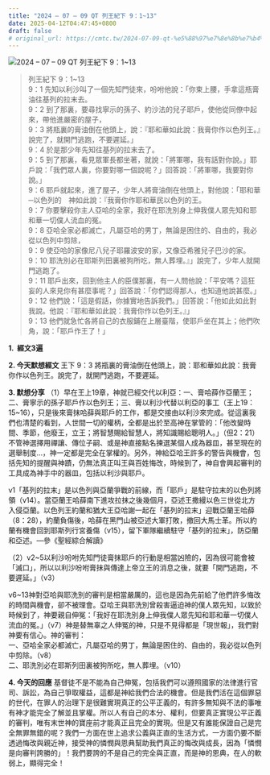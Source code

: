 ```yaml
---
title: "2024 – 07 – 09 QT 列王紀下 9：1~13"
date: 2025-04-12T04:47:45+0800
draft: false
# original_url: https://cmtc.tw/2024-07-09-qt-%e5%88%97%e7%8e%8b%e7%b4%80%e4%b8%8b-9%ef%bc%9a113
---
```


![2024 – 07 – 09 QT 列王紀下 9：1\~13](/images/qt.jpg  "2024 – 07 – 09 QT 列王紀下 9：1\~13")

> 列王紀下 9：1\~13  
> 9：1 先知以利沙叫了一個先知門徒來，吩咐他說：「你束上腰，手拿這瓶膏油往基列的拉末去。  
> 9：2 到了那裏，要尋找寧示的孫子、約沙法的兒子耶戶，使他從同僚中起來，帶他進嚴密的屋子，  
> 9：3 將瓶裏的膏油倒在他頭上，說：『耶和華如此說：我膏你作以色列王。』說完了，就開門逃跑，不要遲延。」  
> 9：4 於是那少年先知往基列的拉末去了。  
> 9：5 到了那裏，看見眾軍長都坐著，就說：「將軍哪，我有話對你說。」耶戶說：「我們眾人裏，你要對哪一個說呢？」回答說：「將軍哪，我要對你說。」  
> 9：6 耶戶就起來，進了屋子，少年人將膏油倒在他頭上，對他說：「耶和華─以色列的　神如此說：『我膏你作耶和華民以色列的王。  
> 9：7 你要擊殺你主人亞哈的全家，我好在耶洗別身上伸我僕人眾先知和耶和華一切僕人流血的冤。  
> 9：8 亞哈全家必都滅亡，凡屬亞哈的男丁，無論是困住的、自由的，我必從以色列中剪除，  
> 9：9 使亞哈的家像尼八兒子耶羅波安的家，又像亞希雅兒子巴沙的家。  
> 9：10 耶洗別必在耶斯列田裏被狗所吃，無人葬埋。』」說完了，少年人就開門逃跑了。  
> 9：11 耶戶出來，回到他主人的臣僕那裏，有一人問他說：「平安嗎？這狂妄的人來見你有甚麼事呢？」回答說：「你們認得那人，也知道他說甚麼。」  
> 9：12 他們說：「這是假話，你據實地告訴我們。」回答說：「他如此如此對我說。他說：『耶和華如此說：我膏你作以色列王。』」  
> 9：13 他們就急忙各將自己的衣服鋪在上層臺階，使耶戶坐在其上；他們吹角，說：「耶戶作王了！」

**1.  經文3遍**

**2. 今天默想經文**
王下 9：3 將瓶裏的膏油倒在他頭上，說：耶和華如此說：我膏你作以色列王。說完了，就開門逃跑，不要遲延。

**3. 默想分享**
（1）早在王上19章，神就已經交代以利亞：一、膏哈薛作亞蘭王；二、膏寧示的孫子耶戶作以色列王；三、膏以利沙代替以利亞的事工（王上19：15\~16），只是後來膏抹哈薛與耶戶的工作，都是交接由以利沙來完成。從這裏我們也清楚的看到，人世間一切的權柄，全都是出於至高神在掌管的：「他改變時間、季節，他廢王，立王；將智慧賜給智慧人，將知識賜給聰明人。」（但2：21）不管神選擇用禪讓、傳位子嗣、或是神直接點名揀選某個人成為器皿，甚至現在的選舉制度…，神一定都是完全在掌權的。另外，神給亞哈王許多的警告與機會，包括先知的提醒與神蹟，仍無法真正叫王與百姓悔改，時候到了，神自會興起審判的工具成為神手中的器皿，包括以利沙與耶戶。

v1「基列的拉末」是以色列與亞蘭爭戰的前線，而「耶戶」是駐守拉末的以色列將領（v14）。當亞蘭王哈薛南下進攻拉抹之後幾個月，亞述王撒縵以色三世從北方入侵亞蘭。以色列王約蘭和猶大王亞哈謝一起在「基列的拉末」迎戰亞蘭王哈薛（8：28），約蘭負傷後，哈薛在黑門山被亞述大軍打敗，撤回大馬士革。所以約蘭有機會回到耶斯列行宮養傷（v15），留下軍隊繼續駐守「基列的拉末」，防亞蘭和亞述。—參《聖經綜合解讀》

（2）v2\~5以利沙吩咐先知門徒膏抹耶戶的行動是相當凶險的，因為很可能會被「滅口」，所以以利沙吩咐膏抹與傳達上帝立王的消息之後，就要「開門逃跑，不要遲延。」（v3）

v6\~13神對亞哈與耶洗別的審判是相當嚴厲的，這也是因為先前給了他們許多悔改的時間與機會，卻不被理會。亞哈王與耶洗別曾殺害逼迫神的僕人眾先知，以致於時候到了，神要親自伸冤：「我好在耶洗別身上伸我僕人眾先知和耶和華一切僕人流血的冤。」（v7）神是替無辜之人伸冤的神，只是不見得都是「現世報」，我們對神要有信心。神的審判：  
一、亞哈全家必都滅亡，凡屬亞哈的男丁，無論是困住的、自由的，我必從以色列中剪除。（v8）  
二、耶洗別必在耶斯列田裏被狗所吃，無人葬埋。（v10）

**4. 今天的回應**
基督徒不是不能為自己伸冤，包括我們可以遵照國家的法律進行官司、訴訟，為自己爭取權益，這都是神給我們合法的機會。但是我們活在這個罪惡的世代，在罪人的治理下是很難實現真正的公平正義的，有許多無知與不法的事唯有神才能完全了解並且掌權。所以人有自己的本分、權利，但要真正實現公平正義的審判，唯有末世神的寶座前才能真正且完全的實現。但是又有誰能保證自己是完全無罪無錯的呢？我們一方面在世上追求公義與正直的生活方式，一方面仍要不斷透過悔改與親近神，接受神的憐憫與恩典幫助我們真正的悔改與成長，因為「憐憫是向審判誇勝的」！我們要誇的不是自己的完全與正直，而是神的恩典，在人的軟弱上，顯得完全！
